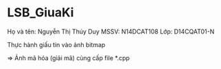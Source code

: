 # LSB_GiuaKi
Họ và tên: Nguyễn Thị Thúy Duy
MSSV: N14DCAT108
Lớp: D14CQAT01-N

Thực hành giấu tin vào ảnh bitmap

=> Ảnh mã hóa (giải mã) cùng cấp file *.cpp
